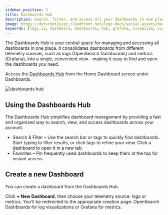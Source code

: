 ```yaml
---
sidebar_position: 3
title: Dashboards Hub
description: Search, filter, and access all your dashboards in one place.
image: https://dytvr9ot2sszz.cloudfront.net/logz-docs/social-assets/docs-social.jpg
keywords: [logz.io, dashboard, dashboards, hub, grafana, visualize, visualizations]
---
```


The Dashboards Hub is your central space for managing and accessing all dashboards in one place. It consolidates dashboards from different telemetry sources, such as logs (OpenSearch Dashboards) and metrics (Grafana), into a single, convenient view—making it easy to find and open the dashboards you need.

Access the [Dashboards Hub](https://app.logz.io/#/dashboard/dashboards-hub) from the Home Dashboard screen under Dashboards.

![dashboards hub](https://dytvr9ot2sszz.cloudfront.net/logz-docs/dashboards/dashboards-hub-jan7.png)

## Using the Dashboards Hub

The Dashboards Hub simplifies dashboard management by providing a fast and organized way to search, view, and access dashboards across your account.

* Search & Filter – Use the search bar or tags to quickly find dashboards. Start typing to filter results, or click tags to refine your view. Click a dashboard to open it in a new tab.
* Favorites – Pin frequently used dashboards to keep them at the top for instant access.

## Create a new Dashboard

You can create a dashboard from the Dashboards Hub.

Click **+ New Dashboard**, then choose your telemetry source: logs or metrics. You'll be redirected to the appropriate creation page: OpenSearch Dashboards for log visualizations or Grafana for metrics.